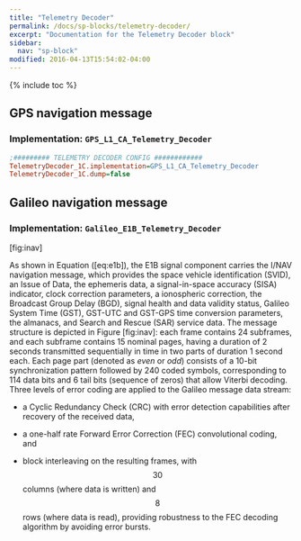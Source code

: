```yaml
---
title: "Telemetry Decoder"
permalink: /docs/sp-blocks/telemetry-decoder/
excerpt: "Documentation for the Telemetry Decoder block"
sidebar:
  nav: "sp-block"
modified: 2016-04-13T15:54:02-04:00
---
```


{% include toc %}


## GPS navigation message

### Implementation: `GPS_L1_CA_Telemetry_Decoder`

```ini
;######### TELEMETRY DECODER CONFIG ############
TelemetryDecoder_1C.implementation=GPS_L1_CA_Telemetry_Decoder
TelemetryDecoder_1C.dump=false
```

## Galileo navigation message

### Implementation: `Galileo_E1B_Telemetry_Decoder`

[fig:inav]

As shown in Equation ([eq:e1b]), the E1B signal component carries the
I/NAV navigation message, which provides the space vehicle
identification (SVID), an Issue of Data, the ephemeris data, a
signal-in-space accuracy (SISA) indicator, clock correction parameters,
a ionospheric correction, the Broadcast Group Delay (BGD), signal health
and data validity status, Galileo System Time (GST), GST-UTC and GST-GPS
time conversion parameters, the almanacs, and Search and Rescue (SAR)
service data. The message structure is depicted in Figure [fig:inav]:
each frame contains 24 subframes, and each subframe contains 15 nominal
pages, having a duration of 2 seconds transmitted sequentially in time
in two parts of duration 1 second each. Each page part (denoted as
*even* or *odd*) consists of a 10-bit synchronization pattern followed
by 240 coded symbols, corresponding to 114 data bits and 6 tail bits
(sequence of zeros) that allow Viterbi decoding. Three levels of error
coding are applied to the Galileo message data stream:

-   a Cyclic Redundancy Check (CRC) with error detection capabilities
    after recovery of the received data,

-   a one-half rate Forward Error Correction (FEC) convolutional coding,
    and

-   block interleaving on the resulting frames, with $$ 30 $$ columns (where
    data is written) and $$ 8 $$ rows (where data is read), providing
    robustness to the FEC decoding algorithm by avoiding error bursts.
